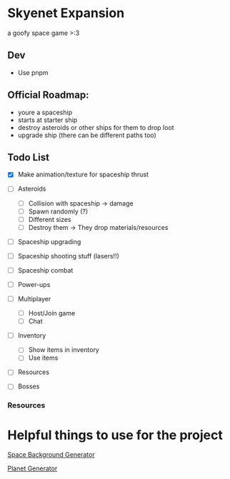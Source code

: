 # Skyenet Expansion

a goofy space game >:3

## Dev

- Use pnpm

## Official Roadmap:

- youre a spaceship
- starts at starter ship
- destroy asteroids or other ships for them to drop loot
- upgrade ship (there can be different paths too)


## Todo List
- [x] Make animation/texture for spaceship thrust
- [ ] Asteroids
    - [ ] Collision with spaceship -> damage
    - [ ] Spawn randomly (?)
    - [ ] Different sizes
    - [ ] Destroy them -> They drop materials/resources
- [ ] Spaceship upgrading
- [ ] Spaceship shooting stuff (lasers!!)
- [ ] Spaceship combat
- [ ] Power-ups
- [ ] Multiplayer
    - [ ] Host/Join game
    - [ ] Chat
- [ ] Inventory
    - [ ] Show items in inventory
    - [ ] Use items

- [ ] Resources
- [ ] Bosses


### Resources

# Helpful things to use for the project

[Space Background Generator](https://deep-fold.itch.io/space-background-generator)

[Planet Generator](https://deep-fold.itch.io/pixel-planet-generator)

